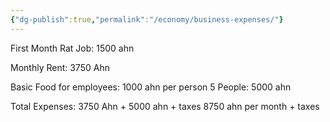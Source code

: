 ```yaml
---
{"dg-publish":true,"permalink":"/economy/business-expenses/"}
---
```


First Month
Rat Job: 1500 ahn



Monthly Rent: 
3750 Ahn

Basic Food for employees:
1000 ahn per person 
5 People: 5000 ahn


Total Expenses: 
3750 Ahn + 5000 ahn + taxes
8750 ahn per month + taxes